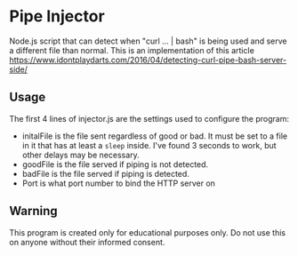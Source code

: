 Pipe Injector
=============
Node.js script that can detect when "curl ... | bash" is being used and serve a different file than normal. This is an implementation of this article https://www.idontplaydarts.com/2016/04/detecting-curl-pipe-bash-server-side/

Usage
-----
The first 4 lines of injector.js are the settings used to configure the program:
* initalFile is the file sent regardless of good or bad. It must be set to a file in it that has at least a `sleep` inside. I've found 3 seconds to work, but other delays may be necessary.
* goodFile is the file served if piping is not detected.
* badFile is the file served if piping is detected.
* Port is what port number to bind the HTTP server on

Warning
-------
This program is created only for educational purposes only. Do not use this on anyone without their informed consent.